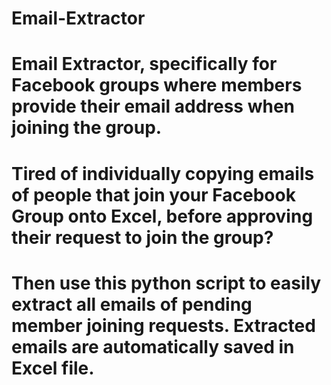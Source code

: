 # Email-Extractor
# Email Extractor, specifically for Facebook groups where members provide their email address when joining the group.

# Tired of individually copying emails of people that join your Facebook Group onto Excel, before approving their request to join the group?
# Then use this python script to easily extract all emails of pending member joining requests. Extracted emails are automatically saved in Excel file.
